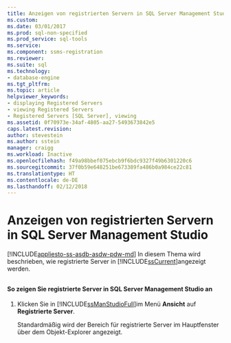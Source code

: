 ```yaml
---
title: Anzeigen von registrierten Servern in SQL Server Management Studio | Microsoft-Dokumentation
ms.custom: 
ms.date: 03/01/2017
ms.prod: sql-non-specified
ms.prod_service: sql-tools
ms.service: 
ms.component: ssms-registration
ms.reviewer: 
ms.suite: sql
ms.technology:
- database-engine
ms.tgt_pltfrm: 
ms.topic: article
helpviewer_keywords:
- displaying Registered Servers
- viewing Registered Servers
- Registered Servers [SQL Server], viewing
ms.assetid: 0f70973e-34af-4805-aa27-5493673842e5
caps.latest.revision: 
author: stevestein
ms.author: sstein
manager: craigg
ms.workload: Inactive
ms.openlocfilehash: f49a98bbef075ebcb9f6bdc9327f49b6301220c6
ms.sourcegitcommit: 37f0b59e648251be673389fa486b0a984ce22c81
ms.translationtype: HT
ms.contentlocale: de-DE
ms.lasthandoff: 02/12/2018
---
```

# <a name="view-registered-servers-in-sql-server-management-studio"></a>Anzeigen von registrierten Servern in SQL Server Management Studio
[!INCLUDE[appliesto-ss-asdb-asdw-pdw-md](../../includes/appliesto-ss-asdb-asdw-pdw-md.md)]
In diesem Thema wird beschrieben, wie registrierte Server in [!INCLUDE[ssCurrent](../../includes/sscurrent-md.md)]angezeigt werden.  
  
##  <a name="SSMSProcedure"></a>  
  
#### <a name="to-view-registered-servers-in-sql-server-management-studio"></a>So zeigen Sie registrierte Server in SQL Server Management Studio an  
  
1.  Klicken Sie in [!INCLUDE[ssManStudioFull](../../includes/ssmanstudiofull-md.md)]im Menü **Ansicht** auf **Registrierte Server**.  
  
     Standardmäßig wird der Bereich für registrierte Server im Hauptfenster über dem Objekt-Explorer angezeigt.  
  
  
